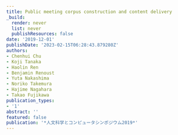 ```yaml
---
title: Public meeting corpus construction and content delivery
_build:
  render: never
  list: never
  publishResources: false
date: '2019-12-01'
publishDate: '2023-02-15T06:28:43.879280Z'
authors:
- Chenhui Chu
- Koji Tanaka
- Haolin Ren
- Benjamin Renoust
- Yuta Nakashima
- Noriko Takemura
- Hajime Nagahara
- Takao Fujikawa
publication_types:
- '1'
abstract: ''
featured: false
publication: '*人文科学とコンピュータシンポジウム2019*'
---
```



